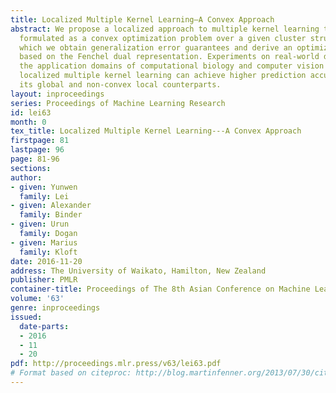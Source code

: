 ```yaml
---
title: Localized Multiple Kernel Learning—A Convex Approach
abstract: We propose a localized approach to multiple kernel learning that can be
  formulated as a convex optimization problem over a given cluster structure. For
  which we obtain generalization error guarantees and derive an optimization algorithm
  based on the Fenchel dual representation. Experiments on real-world datasets from
  the application domains of computational biology and computer vision show that convex
  localized multiple kernel learning can achieve higher prediction accuracies than
  its global and non-convex local counterparts.
layout: inproceedings
series: Proceedings of Machine Learning Research
id: lei63
month: 0
tex_title: Localized Multiple Kernel Learning---A Convex Approach
firstpage: 81
lastpage: 96
page: 81-96
sections: 
author:
- given: Yunwen
  family: Lei
- given: Alexander
  family: Binder
- given: Urun
  family: Dogan
- given: Marius
  family: Kloft
date: 2016-11-20
address: The University of Waikato, Hamilton, New Zealand
publisher: PMLR
container-title: Proceedings of The 8th Asian Conference on Machine Learning
volume: '63'
genre: inproceedings
issued:
  date-parts:
  - 2016
  - 11
  - 20
pdf: http://proceedings.mlr.press/v63/lei63.pdf
# Format based on citeproc: http://blog.martinfenner.org/2013/07/30/citeproc-yaml-for-bibliographies/
---
```

